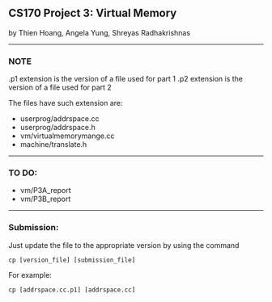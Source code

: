 ## CS170 Project 3: Virtual Memory

by Thien Hoang, Angela Yung, Shreyas Radhakrishnas

-----

### NOTE

.p1 extension is the version of a file used for part 1
.p2 extension is the version of a file used for part 2

The files have such extension are:
  * userprog/addrspace.cc
  * userprog/addrspace.h
  * vm/virtualmemorymange.cc
  * machine/translate.h

-----
### TO DO:
  * vm/P3A_report
  * vm/P3B_report

-----
### Submission:
Just update the file to the appropriate version by using the command

`cp [version_file] [submission_file]`

For example:

`cp [addrspace.cc.p1] [addrspace.cc]`
